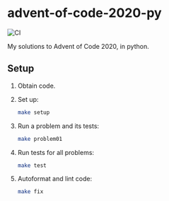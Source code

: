 # advent-of-code-2020-py

![CI](https://github.com/saulrh/advent-of-code-2020-py/workflows/CI/badge.svg)

My solutions to Advent of Code 2020, in python.

## Setup

1. Obtain code.
2. Set up:

	```sh
	make setup
	```
3. Run a problem and its tests:

	```sh
	make problem01
	```

4. Run tests for all problems:

	```sh
	make test
	```

5. Autoformat and lint code:

	```sh
	make fix
	```
